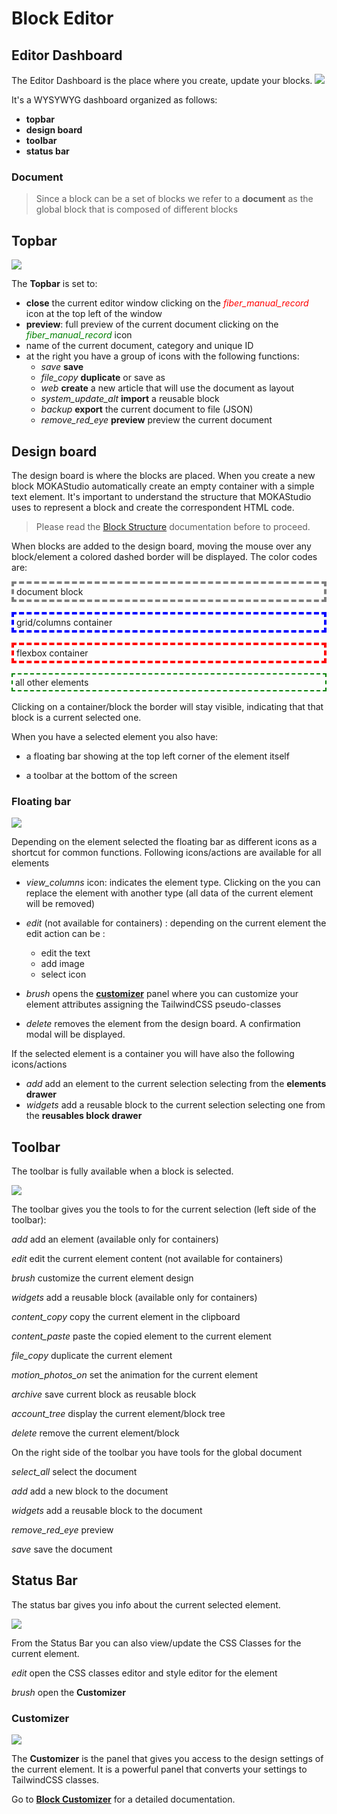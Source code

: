 # Block Editor


## Editor Dashboard

The Editor Dashboard is the place where you create, update your blocks.
<img src="https://res.cloudinary.com/moodgiver/image/upload/v1610187197/moka_studio_editor_window_25eee4eefd.png"/>

It's a WYSYWYG dashboard organized as follows:

- **topbar** 
- **design board**
- **toolbar**
- **status bar**

### Document

> Since a block can be a set of blocks we refer to a **document** as the global block that is composed of different blocks


## Topbar



<img src="https://res.cloudinary.com/moodgiver/image/upload/v1609779161/moka_editor_main_bar_4bfc13dd2c.png"/>


The **Topbar** is set to:

- **close** the current editor window clicking on the <i class="material-icons" style="color:red">fiber_manual_record</i> icon at the top left of the window
- **preview**: full preview of the current document clicking on the <i class="material-icons" style="color:green">fiber_manual_record</i> icon
- name of the current document, category and unique ID
- at the right you have a group of icons with the following functions:
    - <i class="material-icons">save</i> **save**
    - <i class="material-icons">file_copy</i> **duplicate** or save as
    - <i class="material-icons">web</i> **create** a new article that will use the document as layout
    - <i class="material-icons">system_update_alt</i> **import** a reusable block
    - <i class="material-icons">backup</i> **export** the current document to file (JSON)
    - <i class="material-icons">remove_red_eye</i> **preview** preview the current document

## Design board

The design board is where the blocks are placed. When you create a new block MOKAStudio automatically create an empty container with a simple text element. It's important to understand the structure that MOKAStudio uses to represent a block and create the correspondent HTML code.

> Please read the [Block Structure](/moka/blocks.html#block-structure) documentation before to proceed.

When blocks are added to the design board, moving the mouse over any block/element a colored dashed border will be displayed. The color codes are:

<div style="border:4px dashed gray;padding:4px;margin-bottom:1rem;">document block</div>

<div style="border:4px dashed blue;padding:4px;margin-bottom:1rem;">grid/columns container</div>

<div style="border:4px dashed red;padding:4px;margin-bottom:1rem;">flexbox container</div>

<div style="border:2px dashed green;padding:4px;margin-bottom:1rem;">all other elements</div>

Clicking on a container/block the border will stay visible, indicating that that block is a current selected one.

When you have a selected element you also have:
- a floating bar showing at the top left corner of the element itself

- a toolbar at the bottom of the screen

### Floating bar


<img src="https://res.cloudinary.com/moodgiver/image/upload/v1609838082/thumbnail_moka_editor_floating_bar_control_7467b339de.png"/>


Depending on the element selected the floating bar as different icons as a shortcut for common functions.
Following icons/actions are available for all elements

- <i class="material-icons">view_columns</i> icon: indicates the element type. Clicking on the you can replace the element with another type (all data of the current element will be removed)

- <i class="material-icons">edit</i> (not available for containers) : depending on the current element the edit action can be :
    - edit the text
    - add image
    - select icon

- <i class="material-icons">brush</i> opens the [**customizer**](#customizer) panel where you can customize your element attributes assigning the TailwindCSS pseudo-classes

- <i class="material-icons">delete</i> removes the element from the design board. A confirmation modal will be displayed.

If the selected element is a container you will have also the following icons/actions

- <i class="material-icons">add</i> add an element to the current selection selecting from the **elements drawer**
- <i class="material-icons">widgets</i> add a reusable block to the current selection selecting one from the **reusables block drawer**


## Toolbar

The toolbar is fully available when a block is selected.


<img src="https://res.cloudinary.com/moodgiver/image/upload/v1610451439/moka_editor_toolbar_619cb2b163.png"/>

The toolbar gives you the tools to for the current selection (left side of the toolbar):

<i class="material-icons">add</i> add an element (available only for containers)

<i class="material-icons">edit</i> edit the current element content (not available for containers)

<i class="material-icons">brush</i> customize the current element design

<i class="material-icons">widgets</i> add a reusable block (available only for containers)

<i class="material-icons">content_copy</i> copy the current element in the clipboard

<i class="material-icons">content_paste</i> paste the copied element to the current element

<i class="material-icons">file_copy</i> duplicate the current element

<i class="material-icons">motion_photos_on</i> set the animation for the current element

<i class="material-icons">archive</i> save current block as reusable block

<i class="material-icons">account_tree</i> display the current element/block tree

<i class="material-icons">delete</i> remove the current element/block 

On the right side of the toolbar you have tools for the global document

<i class="material-icons">select_all</i> select the document

<i class="material-icons">add</i> add a new block to the document

<i class="material-icons">widgets</i> add a reusable block to the document

<i class="material-icons">remove_red_eye</i> preview

<i class="material-icons">save</i> save the document



## Status Bar

The status bar gives you info about the current selected element.

<img src="https://res.cloudinary.com/moodgiver/image/upload/v1610479440/moka_studio_editor_status_bar_6b73a8d8af.png"/>

From the Status Bar you can also view/update the CSS Classes for the current element.

<i class="material-icons">edit</i> open the CSS classes editor and style editor for the element

<i class="material-icons">brush</i> open the **Customizer**



### Customizer


<img src="https://res.cloudinary.com/moodgiver/image/upload/v1609820115/moka_editor_tailwind_panel_e999e42ad8.png"/>

The **Customizer** is the panel that gives you access to the design settings of the current element.
It is a powerful panel that converts your settings to TailwindCSS classes.

Go to [**Block Customizer**](/moka/block-customizer) for a detailed documentation.